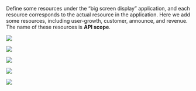 <IntegrationDetailCard title="Define Resource Permissions">

Define some resources under the “big screen display” application, and each resource corresponds to the actual resource in the application. Here we add some resources, including user-growth, customer, announce, and revenue. The name of these resources is **API scope**.

![](~@imagesZhCn/guides/authorization/create-resource-display-screen.png)

![](~@imagesZhCn/guides/authorization/create-resource-display-screen-2.png)

![](~@imagesZhCn/guides/authorization/create-resource-display-screen-3.png)

![](~@imagesZhCn/guides/authorization/create-resource-display-screen-4.png)

![](~@imagesZhCn/guides/authorization/create-resource-display-screen-5.png)

</IntegrationDetailCard>
